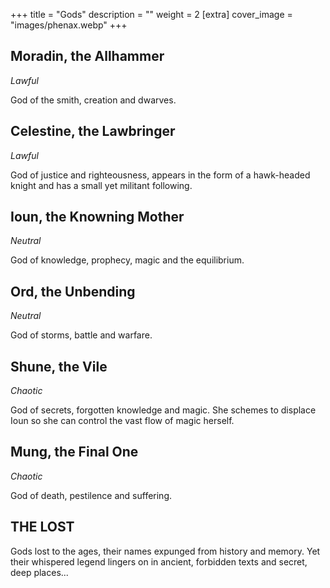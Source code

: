 +++
title = "Gods"
description = ""
weight = 2
[extra] 
cover_image = "images/phenax.webp"
+++

## Moradin, the Allhammer

_Lawful_

God of the smith, creation and dwarves.

## Celestine, the Lawbringer

_Lawful_

God of justice and righteousness, appears in the form of a hawk-headed knight
and has a small yet militant following.

## Ioun, the Knowning Mother

_Neutral_

God of knowledge, prophecy, magic and the equilibrium.

## Ord, the Unbending

_Neutral_

God of storms, battle and warfare.

## Shune, the Vile

_Chaotic_

God of secrets, forgotten knowledge and magic. She schemes to displace Ioun so
she can control the vast flow of magic herself.

## Mung, the Final One

_Chaotic_

God of death, pestilence and suffering.

## THE LOST

Gods lost to the ages, their names expunged from history and memory. Yet their
whispered legend lingers on in ancient, forbidden texts and secret, deep
places...
